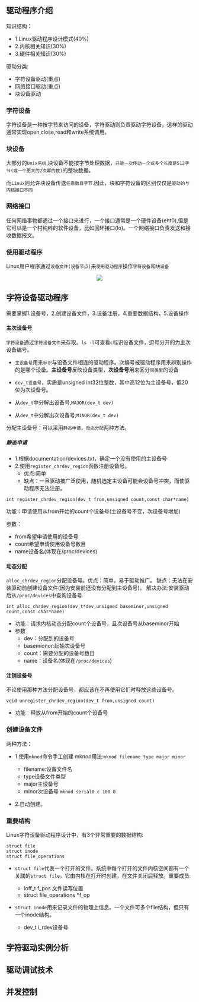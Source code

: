 ## 驱动程序介绍
知识结构：
* 1.Linux驱动程序设计模式(40%)
* 2.内核相关知识(30%)
* 3.硬件相关知识(30%)

驱动分类:
* 字符设备驱动(重点)
* 网络接口驱动(重点)
* 块设备驱动

### 字符设备
字符设备是一种按字节来访问的设备，字符驱动则负责驱动字符设备，这样的驱动通常实现open,close,read和write系统调用。

### 块设备

大部分的`Unix系统`,块设备不能按字节处理数据，`只能一次传动一个或多个长度是512字节(或一个更大的2次幂的数)`的整块数据。

而`Linux`则允许块设备传送`任意数目字节`.因此，块和字符设备的区别仅仅是`驱动的与内核接口不同`

### 网络接口
任何网络事物都通过一个接口来进行，一个接口通常是一个硬件设备(eht0),但是它可以是一个村纯粹的软件设备，比如回环接口(lo)。一个网络接口负责发送和接收数据报文。

### 使用驱动程序
Linux用户程序通过`设备文件(设备节点)`来`使用驱动程序`操作`字符设备`和`块设备`

<center>
<image src="./image/01-01.jpg">
</center>

## 字符设备驱动程序
需要掌握1.设备号，2.创建设备文件，3.设备注册，4.重要数据结构，5.设备操作

#### 主次设备号
`字符设备`通过`字符设备文件`来存取。`ls -l`可查看`c`标识设备文件，逗号分开的为主次设备编号。

* `主设备号`用来`标识`与设备文件相连的驱动程序。次编号被驱动程序用来辨别操作的是哪个设备。**主设备号**反映设备类型，**次设备号**用来区分`同类型`的设备

* `dev_t设备号`，实质是unsigned int32位整数，其中高12位为主设备号，低20位为次设备号。
* 从`dev_t`中分解出设备号,`MAJOR(dev_t dev)`
* 从`dev_t`中分解出次设备号,`MINOR(dev_t dev)`

分配主设备号：可以采用`静态申请`，`动态分配`两种方法。
##### 静态申请

* 1.根据documentation/devices.txt，确定一个没有使用的主设备号
* 2.使用`register_chrdev_region`函数注册设备号。
	* 优点:简单
	* 缺点：一旦驱动被广泛使用，随机选定主设备可能会设备号冲突，而使驱动程序无法注册。
```
int register_chrdev_region(dev_t from,unsigned count,const char*name)
```
功能：申请使用从from开始的count个设备号(主设备号不变，次设备号增加)

参数：
* from希望申请使用的设备号
* count希望申请使用设备号数目
* name设备名(体现在/proc/devices)
#### 动态分配
`alloc_chrdev_region`分配设备号。优点：简单，易于驱动推广。
缺点：无法在安装驱动前创建设备文件(因为安装前还没有分配到主设备号)。 解决办法:安装驱动后从`/proc/devices`中查询设备号

```
int alloc_chrdev_region(dev_t*dev,unsigned baseminor,unsigned count,const char*name)
```
* 功能：请求内核动态分配count个设备号，且次设备号从baseminor开始
* 参数
	* dev：分配到的设备号
	* basemionor:起始次设备号
	* count：需要分配的设备号数目
	* name：设备名(体现在`/proc/devices`)
#### 注销设备号
不论使用那种方法分配设备号，都应该在不再使用它们时释放这些设备号。
```
void unregister_chrdev_region(dev_t from,unsigned count)
```
* 功能：释放从from开始的count个设备号

### 创建设备文件
两种方法：
* 1.使用`mknod`命令手工创建
mknod用法:`mknod filename type major minor`

	*	filename:设备文件名
	*	type设备文件类型
	*	major主设备号
	*	minor次设备号
`mknod serial0 c 100 0`
* 2.自动创建。

### 重要结构
Linux字符设备驱动程序设计中，有3个非常重要的数据结构:
```
struct file
struct inode
struct file_operations
```
* `struct file`代表一个打开的文件。系统中每个打开的文件内核空间都有一个关联的`struct file`，它由内核在打开时创建，在文件关闭后释放。重要成员:

	*	loff_t f_pos 文件读写位置
	*	struct file_operations *f_op
* `struct inode`用来记录文件的物理上信息。一个文件可多个file结构，但只有一个inode结构。
	* dev_t i_rdev设备号
## 字符驱动实例分析
## 驱动调试技术
## 并发控制